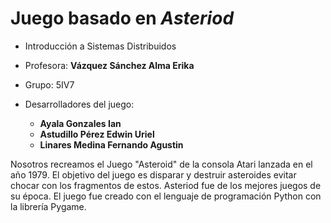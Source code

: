 # Juego basado en  *Asteriod*

   - Introducción a Sistemas Distribuidos
   - Profesora: **Vázquez Sánchez Alma Erika**
   - Grupo: 5IV7
   - Desarrolladores del juego:

     - **Ayala Gonzales Ian**
     - **Astudillo Pérez Edwin Uriel**
     - **Linares Medina Fernando Agustin**

Nosotros recreamos el Juego "Asteroid" de la consola Atari lanzada en el año 1979. 
El objetivo del juego es disparar y destruir asteroides evitar chocar con los fragmentos de estos.
Asteriod fue de los mejores juegos de su época. 
El juego fue creado con el lenguaje de programación Python con la librería Pygame.
